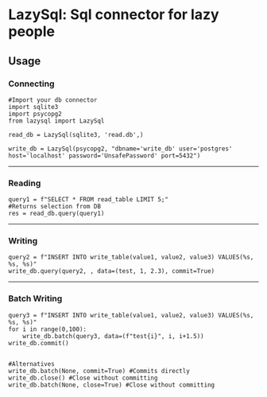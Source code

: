 # LazySql: Sql connector for lazy people

## Usage

### Connecting

```
#Import your db connector
import sqlite3
import psycopg2
from lazysql import LazySql

read_db = LazySql(sqlite3, 'read.db',)

write_db = LazySql(psycopg2, "dbname='write_db' user='postgres' host='localhost' password='UnsafePassword' port=5432")
```

---

### Reading

```
query1 = f"SELECT * FROM read_table LIMIT 5;"
#Returns selection from DB
res = read_db.query(query1)
```

---

### Writing

```
query2 = f"INSERT INTO write_table(value1, value2, value3) VALUES(%s, %s, %s)"
write_db.query(query2, , data=(test, 1, 2.3), commit=True)
```

---

### Batch Writing

```
query3 = f"INSERT INTO write_table(value1, value2, value3) VALUES(%s, %s, %s)"
for i in range(0,100):
    write_db.batch(query3, data=(f"test{i}", i, i+1.5))
write_db.commit()


#Alternatives
write_db.batch(None, commit=True) #Commits directly
write_db.close() #Close without committing
write_db.batch(None, close=True) #Close without committing
```
